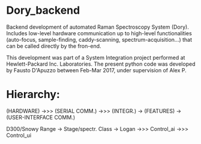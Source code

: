 # Dory_backend
Backend development of automated Raman Spectroscopy System (Dory).  
Includes low-level hardware communication up to high-level functionalities 
(auto-focus, sample-finding, caddy-scanning, spectrum-acquisition...) that can be called directly by the fron-end.

This development was part of a System Integration project performed at Hewlett-Packard Inc. Laboratories.
The present python code was developed by Fausto D'Apuzzo between Feb-Mar 2017,
under supervision of Alex P. 

Hierarchy:
=========================================================================================
 (HARDWARE) ->>> (SERIAL COMM.) ->>>  (INTEGR.) -> (FEATURES) -> (USER-INTERFACE COMM.)
 
D300/Snowy Range -> Stage/spectr. Class ->  Logan  ->>>   Control_ai  ->>>   Control_ui
